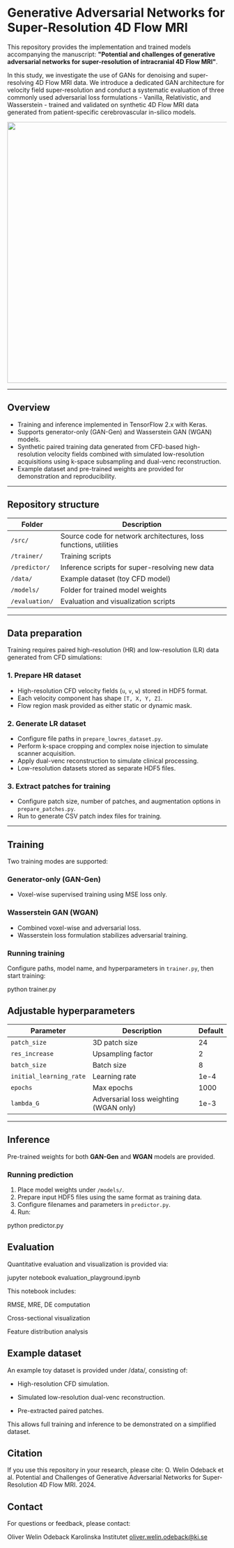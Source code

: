 # Generative Adversarial Networks for Super-Resolution 4D Flow MRI

This repository provides the implementation and trained models accompanying the manuscript:  **"Potential and challenges of generative adversarial networks for super-resolution of intracranial 4D Flow MRI"**.  

In this study, we investigate the use of GANs for denoising and super-resolving 4D Flow MRI data. We introduce a dedicated GAN architecture for velocity field super-resolution and conduct a systematic evaluation of three commonly used adversarial loss formulations - Vanilla, Relativistic, and Wasserstein - trained and validated on synthetic 4D Flow MRI data generated from patient-specific cerebrovascular in-silico models.

<p align="center">
  <img src="PATH_TO_YOUR_FIGURE" width="600">
</p>

---

## Overview

- Training and inference implemented in TensorFlow 2.x with Keras.
- Supports generator-only (GAN-Gen) and Wasserstein GAN (WGAN) models.
- Synthetic paired training data generated from CFD-based high-resolution velocity fields combined with simulated low-resolution acquisitions using k-space subsampling and dual-venc reconstruction.
- Example dataset and pre-trained weights are provided for demonstration and reproducibility.

---

## Repository structure

| Folder | Description |
| ------ | ----------- |
| `/src/` | Source code for network architectures, loss functions, utilities |
| `/trainer/` | Training scripts |
| `/predictor/` | Inference scripts for super-resolving new data |
| `/data/` | Example dataset (toy CFD model) |
| `/models/` | Folder for trained model weights |
| `/evaluation/` | Evaluation and visualization scripts |

---

## Data preparation

Training requires paired high-resolution (HR) and low-resolution (LR) data generated from CFD simulations:

### 1. Prepare HR dataset

- High-resolution CFD velocity fields (`u`, `v`, `w`) stored in HDF5 format.
- Each velocity component has shape `[T, X, Y, Z]`.
- Flow region mask provided as either static or dynamic mask.

### 2. Generate LR dataset

- Configure file paths in `prepare_lowres_dataset.py`.
- Perform k-space cropping and complex noise injection to simulate scanner acquisition.
- Apply dual-venc reconstruction to simulate clinical processing.
- Low-resolution datasets stored as separate HDF5 files.

### 3. Extract patches for training

- Configure patch size, number of patches, and augmentation options in `prepare_patches.py`.
- Run to generate CSV patch index files for training.

---

## Training

Two training modes are supported:

### Generator-only (GAN-Gen)

- Voxel-wise supervised training using MSE loss only.

### Wasserstein GAN (WGAN)

- Combined voxel-wise and adversarial loss.
- Wasserstein loss formulation stabilizes adversarial training.

### Running training

Configure paths, model name, and hyperparameters in `trainer.py`, then start training:

python trainer.py

## Adjustable hyperparameters

| Parameter             | Description                    | Default |
|-----------------------|----------------------------------|---------|
| `patch_size`          | 3D patch size                  | 24      |
| `res_increase`        | Upsampling factor              | 2       |
| `batch_size`          | Batch size                     | 8       |
| `initial_learning_rate` | Learning rate                | 1e-4    |
| `epochs`              | Max epochs                     | 1000    |
| `lambda_G`            | Adversarial loss weighting (WGAN only) | 1e-3 |

---

## Inference

Pre-trained weights for both **GAN-Gen** and **WGAN** models are provided.

### Running prediction

1. Place model weights under `/models/`.
2. Prepare input HDF5 files using the same format as training data.
3. Configure filenames and parameters in `predictor.py`.
4. Run:

python predictor.py

## Evaluation

Quantitative evaluation and visualization is provided via:

jupyter notebook evaluation_playground.ipynb

This notebook includes:

RMSE, MRE, DE computation

Cross-sectional visualization

Feature distribution analysis

## Example dataset

An example toy dataset is provided under /data/, consisting of:

- High-resolution CFD simulation.

- Simulated low-resolution dual-venc reconstruction.

- Pre-extracted paired patches.

This allows full training and inference to be demonstrated on a simplified dataset.

## Citation
If you use this repository in your research, please cite:
O. Welin Odeback et al.
Potential and Challenges of Generative Adversarial Networks for Super-Resolution 4D Flow MRI. 2024.

## Contact
For questions or feedback, please contact:

Oliver Welin Odeback
Karolinska Institutet
oliver.welin.odeback@ki.se
